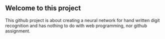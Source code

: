 ## Welcome to this project

This github project is about creating a neural network for hand written digit recognition and has nothing to do with web programming, nor github assignment.
